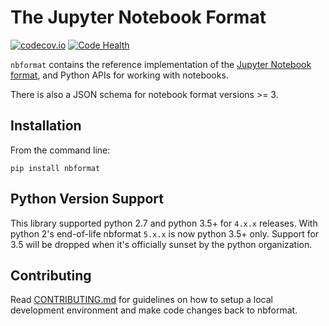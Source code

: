 # The Jupyter Notebook Format

[![codecov.io](https://codecov.io/github/jupyter/nbformat/coverage.svg?branch=master)](https://codecov.io/github/jupyter/nbformat?branch=master)
[![Code Health](https://landscape.io/github/jupyter/nbformat/master/landscape.svg?style=flat)](https://landscape.io/github/jupyter/nbformat/master)



`nbformat` contains the reference implementation of the [Jupyter Notebook format][],
and Python APIs for working with notebooks.

There is also a JSON schema for notebook format versions >= 3.

[Jupyter Notebook format]: https://nbformat.readthedocs.org/en/latest/format_description.html

## Installation

From the command line:

``` {.sourceCode .bash}
pip install nbformat
```

## Python Version Support

This library supported python 2.7 and python 3.5+ for `4.x.x` releases. With python 2's end-of-life nbformat `5.x.x` is now python 3.5+ only. Support for 3.5 will be dropped when it's officially sunset by the python organization.

## Contributing

Read [CONTRIBUTING.md](./CONTRIBUTING.md) for guidelines on how to setup a local development environment and make code changes back to nbformat.
